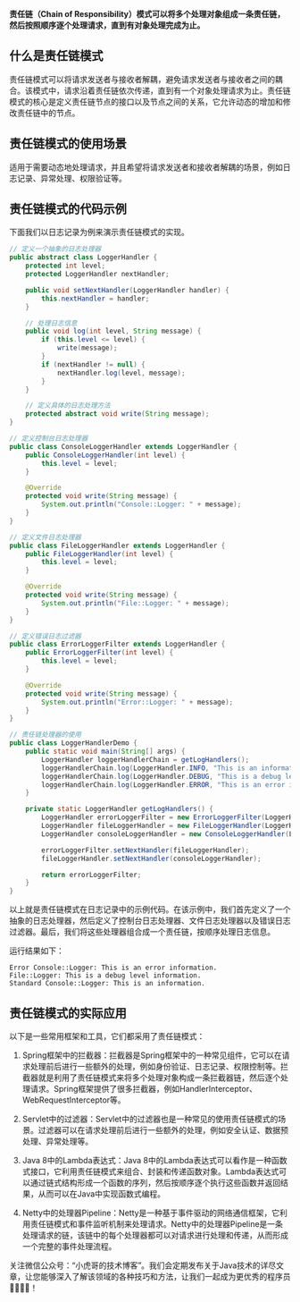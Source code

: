 **责任链（Chain of Responsibility）模式可以将多个处理对象组成一条责任链，然后按照顺序逐个处理请求，直到有对象处理完成为止。**

## 什么是责任链模式

责任链模式可以将请求发送者与接收者解耦，避免请求发送者与接收者之间的耦合。该模式中，请求沿着责任链依次传递，直到有一个对象处理请求为止。责任链模式的核心是定义责任链节点的接口以及节点之间的关系，它允许动态的增加和修改责任链中的节点。

## 责任链模式的使用场景
适用于需要动态地处理请求，并且希望将请求发送者和接收者解耦的场景，例如日志记录、异常处理、权限验证等。

## 责任链模式的代码示例

下面我们以日志记录为例来演示责任链模式的实现。

```java
// 定义一个抽象的日志处理器
public abstract class LoggerHandler {
    protected int level;
    protected LoggerHandler nextHandler;

    public void setNextHandler(LoggerHandler handler) {
        this.nextHandler = handler;
    }

    // 处理日志信息
    public void log(int level, String message) {
        if (this.level <= level) {
            write(message);
        }
        if (nextHandler != null) {
            nextHandler.log(level, message);
        }
    }

    // 定义具体的日志处理方法
    protected abstract void write(String message);
}

// 定义控制台日志处理器
public class ConsoleLoggerHandler extends LoggerHandler {
    public ConsoleLoggerHandler(int level) {
        this.level = level;
    }

    @Override
    protected void write(String message) {
        System.out.println("Console::Logger: " + message);
    }
}

// 定义文件日志处理器
public class FileLoggerHandler extends LoggerHandler {
    public FileLoggerHandler(int level) {
        this.level = level;
    }

    @Override
    protected void write(String message) {
        System.out.println("File::Logger: " + message);
    }
}

// 定义错误日志过滤器
public class ErrorLoggerFilter extends LoggerHandler {
    public ErrorLoggerFilter(int level) {
        this.level = level;
    }

    @Override
    protected void write(String message) {
        System.out.println("Error::Logger: " + message);
    }
}

// 责任链处理器的使用
public class LoggerHandlerDemo {
    public static void main(String[] args) {
        LoggerHandler loggerHandlerChain = getLogHandlers();
        loggerHandlerChain.log(LoggerHandler.INFO, "This is an information.");
        loggerHandlerChain.log(LoggerHandler.DEBUG, "This is a debug level information.");
        loggerHandlerChain.log(LoggerHandler.ERROR, "This is an error information.");
    }

    private static LoggerHandler getLogHandlers() {
        LoggerHandler errorLoggerFilter = new ErrorLoggerFilter(LoggerHandler.ERROR);
        LoggerHandler fileLoggerHandler = new FileLoggerHandler(LoggerHandler.DEBUG);
        LoggerHandler consoleLoggerHandler = new ConsoleLoggerHandler(LoggerHandler.INFO);

        errorLoggerFilter.setNextHandler(fileLoggerHandler);
        fileLoggerHandler.setNextHandler(consoleLoggerHandler);

        return errorLoggerFilter;
    }
}
```

以上就是责任链模式在日志记录中的示例代码。在该示例中，我们首先定义了一个抽象的日志处理器，然后定义了控制台日志处理器、文件日志处理器以及错误日志过滤器。最后，我们将这些处理器组合成一个责任链，按顺序处理日志信息。

运行结果如下：
```
Error Console::Logger: This is an error information.
File::Logger: This is a debug level information.
Standard Console::Logger: This is an information.
```
## 责任链模式的实际应用
以下是一些常用框架和工具，它们都采用了责任链模式：

1. Spring框架中的拦截器：拦截器是Spring框架中的一种常见组件，它可以在请求处理前后进行一些额外的处理，例如身份验证、日志记录、权限控制等。拦截器就是利用了责任链模式来将多个处理对象构成一条拦截器链，然后逐个处理请求。Spring框架提供了很多拦截器，例如HandlerInterceptor、WebRequestInterceptor等。

2. Servlet中的过滤器：Servlet中的过滤器也是一种常见的使用责任链模式的场景。过滤器可以在请求处理前后进行一些额外的处理，例如安全认证、数据预处理、异常处理等。

3. Java 8中的Lambda表达式：Java 8中的Lambda表达式可以看作是一种函数式接口，它利用责任链模式来组合、封装和传递函数对象。Lambda表达式可以通过链式结构形成一个函数的序列，然后按顺序逐个执行这些函数并返回结果，从而可以在Java中实现函数式编程。

4. Netty中的处理器Pipeline：Netty是一种基于事件驱动的网络通信框架，它利用责任链模式和事件监听机制来处理请求。Netty中的处理器Pipeline是一条处理请求的链，该链中的每个处理器都可以对请求进行处理和传递，从而形成一个完整的事件处理流程。

关注微信公众号：“小虎哥的技术博客”。我们会定期发布关于Java技术的详尽文章，让您能够深入了解该领域的各种技巧和方法，让我们一起成为更优秀的程序员👩‍💻👨‍💻！
